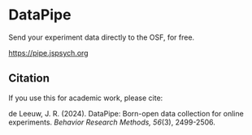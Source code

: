 # DataPipe

Send your experiment data directly to the OSF, for free.

https://pipe.jspsych.org

## Citation

If you use this for academic work, please cite:

de Leeuw, J. R. (2024). DataPipe: Born-open data collection for online experiments. *Behavior Research Methods, 56*(3), 2499-2506.

